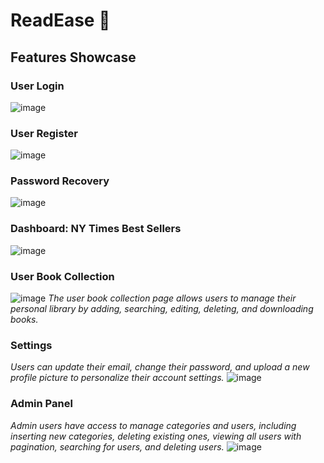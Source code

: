 # ReadEase 📕

## Features Showcase

### User Login
![image](https://github.com/ftaskoski123/ReadEase-Server/assets/93309577/55c22613-21af-42b9-bdfd-27ec5f7f092a)

### User Register
![image](https://github.com/ftaskoski123/ReadEase-Server/assets/93309577/35e3c329-bc1d-4328-8336-14caee345382)

### Password Recovery
![image](https://github.com/ftaskoski123/ReadEase-Server/assets/93309577/059c460c-803e-4a3a-9b2a-876cf7b5bd4d)

### Dashboard: NY Times Best Sellers
![image](https://github.com/ftaskoski123/ReadEase-Server/assets/93309577/452de3d3-aec2-4f93-9f21-fa31f7eea421)

### User Book Collection
![image](https://github.com/ftaskoski123/ReadEase-Server/assets/93309577/890ba636-f966-40d2-84b7-72f96631f67a)
*The user book collection page allows users to manage their personal library by adding, searching, editing, deleting, and downloading books.*

### Settings
*Users can update their email, change their password, and upload a new profile picture to personalize their account settings.*
![image](https://github.com/ftaskoski123/ReadEase-Server/assets/93309577/edc52653-b6ac-44f1-bed8-4a59ab3bfeac)

### Admin Panel
*Admin users have access to manage categories and users, including inserting new categories, deleting existing ones, viewing all users with pagination, searching for users, and deleting users.*
![image](https://github.com/ftaskoski123/ReadEase/assets/93309577/f9a2284c-9d15-4046-8c26-475b81b9235f)
